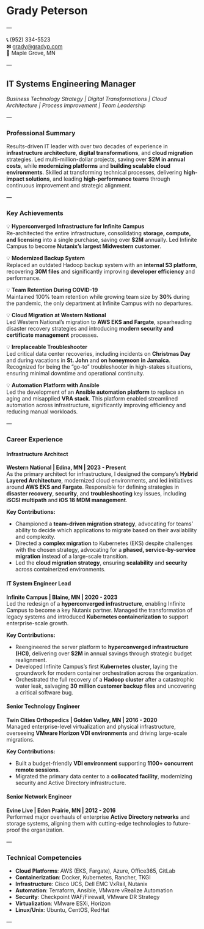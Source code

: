 # **Grady Peterson**

—

**📞** (952) 334-5523  
**✉** grady@gradyp.com  
**📍** Maple Grove, MN  

—

## **IT Systems Engineering Manager**  
*Business Technology Strategy | Digital Transformations | Cloud Architecture | Process Improvement | Team Leadership*

—

### **Professional Summary**

Results-driven IT leader with over two decades of experience in **infrastructure architecture**, **digital transformations**, and **cloud migration** strategies. Led multi-million-dollar projects, saving over **$2M in annual costs**, while **modernizing platforms** and **building scalable cloud environments**. Skilled at transforming technical processes, delivering **high-impact solutions**, and leading **high-performance teams** through continuous improvement and strategic alignment.

—

### **Key Achievements**

💡 **Hyperconverged Infrastructure for Infinite Campus**  
Re-architected the entire infrastructure, consolidating **storage, compute, and licensing** into a single purchase, saving over **$2M** annually. Led Infinite Campus to become **Nutanix’s largest Midwestern customer**.

💡 **Modernized Backup System**  
Replaced an outdated Hadoop backup system with an **internal S3 platform**, recovering **30M files** and significantly improving **developer efficiency** and performance.

💡 **Team Retention During COVID-19**  
Maintained 100% team retention while growing team size by **30%** during the pandemic, the only department at Infinite Campus with no departures.

💡 **Cloud Migration at Western National**  
Led Western National’s migration to **AWS EKS and Fargate**, spearheading disaster recovery strategies and introducing **modern security and certificate management** processes.

💡 **Irreplaceable Troubleshooter**  
Led critical data center recoveries, including incidents on **Christmas Day** and during vacations in **St. John** and **on honeymoon in Jamaica**. Recognized for being the “go-to” troubleshooter in high-stakes situations, ensuring minimal downtime and operational continuity.

💡 **Automation Platform with Ansible**  
Led the development of an **Ansible automation platform** to replace an aging and misapplied **VRA stack**. This platform enabled streamlined automation across infrastructure, significantly improving efficiency and reducing manual workloads.

—

### **Career Experience**

#### **Infrastructure Architect**  
**Western National | Edina, MN | 2023 - Present**  
As the primary architect for infrastructure, I designed the company’s **Hybrid Layered Architecture**, modernized cloud environments, and led initiatives around **AWS EKS and Fargate**. Responsible for defining strategies in **disaster recovery**, **security**, and **troubleshooting** key issues, including **iSCSI multipath** and **iOS 18 MDM management**. 

**Key Contributions:**
- Championed a **team-driven migration strategy**, advocating for teams’ ability to decide which applications to migrate based on their availability and complexity.
- Directed a **complex migration** to Kubernetes (EKS) despite challenges with the chosen strategy, advocating for a **phased, service-by-service migration** instead of a large-scale transition.
- Led the **cloud migration strategy**, ensuring **scalability** and **security** across containerized environments.

#### **IT System Engineer Lead**  
**Infinite Campus | Blaine, MN | 2020 - 2023**  
Led the redesign of a **hyperconverged infrastructure**, enabling Infinite Campus to become a key Nutanix partner. Managed the transformation of legacy systems and introduced **Kubernetes containerization** to support enterprise-scale growth.

**Key Contributions:**
- Reengineered the server platform to **hyperconverged infrastructure (HCI)**, delivering over **$2M** in annual savings through strategic budget realignment.
- Developed Infinite Campus’s first **Kubernetes cluster**, laying the groundwork for modern container orchestration across the organization.
- Orchestrated the full recovery of a **Hadoop cluster** after a catastrophic water leak, salvaging **30 million customer backup files** and uncovering a critical software bug.

#### **Senior Technology Engineer**  
**Twin Cities Orthopedics | Golden Valley, MN | 2016 - 2020**  
Managed enterprise-level virtualization and physical infrastructure, overseeing **VMware Horizon VDI environments** and driving large-scale migrations.

**Key Contributions:**
- Built a budget-friendly **VDI environment** supporting **1100+ concurrent remote sessions**.
- Migrated the primary data center to a **collocated facility**, modernizing security and Active Directory infrastructure.

#### **Senior Network Engineer**  
**Evine Live | Eden Prairie, MN | 2012 - 2016**  
Performed major overhauls of enterprise **Active Directory networks** and storage systems, aligning them with cutting-edge technologies to future-proof the organization.

—

### **Technical Competencies**

- **Cloud Platforms**: AWS (EKS, Fargate), Azure, Office365, GitLab  
- **Containerization**: Docker, Kubernetes, Rancher, TKGI  
- **Infrastructure**: Cisco UCS, Dell EMC VxRail, Nutanix  
- **Automation**: Terraform, Ansible, VMware vRealize Automation  
- **Security**: Checkpoint WAF/Firewall, VMware DR Strategy  
- **Virtualization**: VMware ESXi, Horizon  
- **Linux/Unix**: Ubuntu, CentOS, RedHat

—